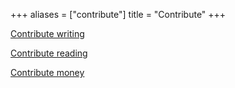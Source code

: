 +++
aliases = ["contribute"]
title = "Contribute"
+++

[Contribute writing](https://github.com/pgrew/minds-on-matters)

[Contribute reading](https://github.com/pgrew/minds-on-matters)

[Contribute money](https://patreon.com/mikepgrew)
